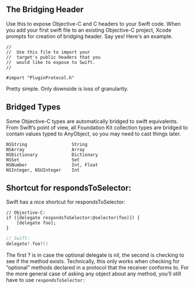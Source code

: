 The Bridging Header
-----

Use this to expose Objective-C and C headers to your Swift code.
When you add your first swift file to an existing Objective-C project, Xcode 
prompts for creation of bridging header. Say yes!
Here's an example.

~~~
//
//  Use this file to import your
//  target's public headers that you
//  would like to expose to Swift.
//

#import "PluginProtocol.h"
~~~

Pretty simple. Only downside is loss of granularity.



Bridged Types
-----
Some Objective-C types are automatically bridged to swift equivalents.
From Swift’s point of view, all Foundation Kit collection types are 
bridged to contain values typed to AnyObject, so you may need to 
cast things later.

~~~
NSString                 String
NSArray                  Array
NSDictionary             Dictionary
NSSet                    Set
NSNumber                 Int, Float
NSInteger, NSUInteger    Int
~~~

Shortcut for respondsToSelector:
-----
Swift has a nice shortcut for respondsToSelector:

~~~
// Objective-C:
if ([delegate respondsToSelector:@selector(foo)]) {
    [delegate foo];
}
~~~
~~~swift
// Swift:
delegate?.foo?()
~~~
The first ? is in case the optional delegate is nil, the second is checking to 
see if the method exists.
Technically, this only works when checking for “optional” methods 
declared in a protocol that the receiver conforms to. For the more 
general case of asking any object about any method, you’ll still have 
to use `respondsToSelector:`

